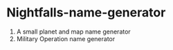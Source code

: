 # Nightfalls-name-generator
1. A small planet and map name generator
2. Military Operation name generator
